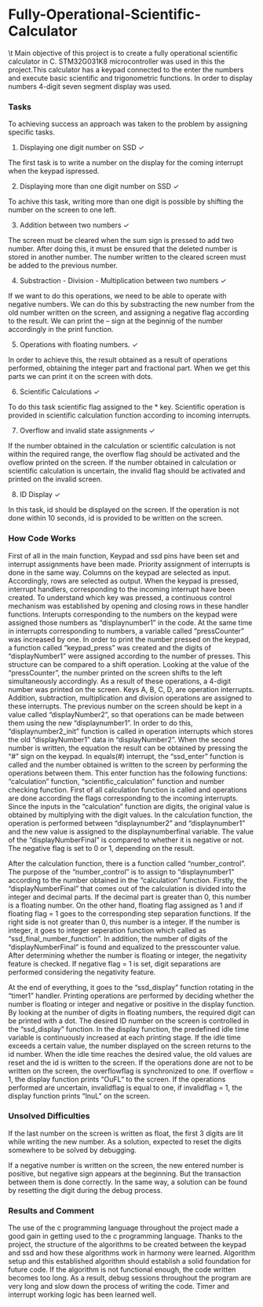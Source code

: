 # Fully-Operational-Scientific-Calculator
\t Main objective of this project is to create a fully operational scientific calculator in C. STM32G031K8 microcontroller was used in this the project.This calculator has a 
keypad connected to the enter the numbers and execute basic scientific and trigonometric functions. In order to display numbers 4-digit seven segment display was used.

### Tasks

To achieving success an approach was taken to the problem by assigning specific tasks.

1) Displaying one digit number on SSD ✓

The first task is to write a number on the display for the coming interrupt when the keypad ispressed.

2) Displaying more than one digit number on SSD ✓

To achive this task, writing more than one digit is possible by shifting the number on the screen
to one left.

3) Addition between two numbers ✓

The screen must be cleared when the sum sign is pressed to add two number. After doing this,
it must be ensured that the deleted number is stored in another number. The number written to
the cleared screen must be added to the previous number.

4) Substraction - Division - Multiplication between two numbers ✓

If we want to do this operations, we need to be able to operate with negative numbers. We can
do this by substracting the new number from the old number written on the screen, and assigning
a negative flag according to the result. We can print the – sign at the beginnig of the number
accordingly in the print function.

5) Operations with floating numbers. ✓

In order to achieve this, the result obtained as a result of operations performed, obtaining the
integer part and fractional part. When we get this parts we can print it on the screen with dots.

6) Scientific Calculations ✓

To do this task scientific flag assigned to the * key. Scientific operation is provided in scientific
calculation function according to incoming interrupts.

7) Overflow and invalid state assignments ✓

If the number obtained in the calculation or scientific calculation is not within the required
range, the overflow flag should be activated and the oveflow printed on the screen. If the number
obtained in calculation or scientific calculation is uncertain, the invalid flag should be activated
and printed on the invalid screen.

8) ID Display ✓

In this task, id should be displayed on the screen. If the operation is not done within 10 seconds,
id is provided to be written on the screen.

### How Code Works

First of all in the main function, Keypad and ssd pins have been set and interrupt assignments
have been made. Priority assignment of interrupts is done in the same way. Columns on the keypad
are selected as input. Accordingly, rows are selected as output. When the keypad is pressed, interrupt
handlers, corresponding to the incoming interrupt have been created. To understand which key was
pressed, a continuous control mechanism was established by opening and closing rows in these
handler functions. Interupts corresponding to the numbers on the keypad were assigned those
numbers as “displaynumber1” in the code. At the same time in interrupts corresponding to numbers,
a variable called “pressCounter” was increased by one. In order to print the number pressed on the
keypad, a function called “keypad_press” was created and the digits of “displayNumber1” were
assigned according to the number of presses. This structure can be compared to a shift operation.
Looking at the value of the “pressCounter”, the number printed on the screen shifts to the left
simultaneously accordingly. As a result of these operations, a 4-digit number was printed on the
screen. Keys A, B, C, D, are operation interrupts. Addition, subtraction, multiplication and division
operations are assigned to these interrupts. The previous number on the screen should be kept in a
value called “displayNumber2”, so that operations can be made between them using the new
“displaynumber1”. In order to do this, “displaynumber2_init” function is called in operation
interrupts which stores the old “displayNumber1” data in “displayNumber2”. When the second
number is written, the equation the result can be obtained by pressing the “#” sign on the keypad.
In equals(#) interrupt, the “ssd_enter” function is called and the number obtained is written to the
screen by performing the operations between them. This enter function has the following functions:
“calculation” function, “scientific_calculation” function and number checking function. First of all
calculation function is called and operations are done according the flags corresponding to the
incoming interrupts. Since the inputs in the “calculation” function are digits, the original value is
obtained by multiplying with the digit values. In the calculation function, the operation is performed
between “displaynumber2” and “displaynumber1” and the new value is assigned to the
displaynumberfinal variable. The value of the “displayNumberFinal” is compared to whether it is
negative or not. The negative flag is set to 0 or 1, depending on the result.

After the calculation function, there is a function called “number_control”. The purpose of the
“number_control” is to assign to “displaynumber1” according to the number obtained in the
“calculation” function. Firstly, the “displayNumberFinal” that comes out of the calculation is
divided into the integer and decimal parts. If the decimal part is greater than 0, this number is a
floating number. On the other hand, floating flag assigned as 1 and if floating flag = 1 goes to the
corresponding step separation functions. If the right side is not greater than 0, this number is a
integer. If the number is integer, it goes to integer seperation function which called as
“ssd_final_number_function”. In addition, the number of digits of the “displayNumberFinal” is
found and equalized to the presscounter value. After determining whether the number is floating or
integer, the negativity feature is checked. If negative flag = 1 is set, digit separations are performed
considering the negativity feature.

At the end of everything, it goes to the “ssd_display” function rotating in the “timer1” handler.
Printing operations are performed by deciding whether the number is floating or integer and negative
or positive in the display function. By looking at the number of digits in floating numbers, the
required digit can be printed with a dot. The desired ID number on the screen is controlled in the
“ssd_display” function. In the display function, the predefined idle time variable is continuously
increased at each printing stage. If the idle time exceeds a certain value, the number displayed on
the screen returns to the id number. When the idle time reaches the desired value, the old values are
reset and the id is written to the screen. If the operations done are not to be written on the screen,
the overflowflag is synchronized to one. If overflow = 1, the display function prints “OuFL” to the
screen. If the operations performed are uncertain, invalidflag is equal to one, if invalidflag = 1, the
display function prints “InuL” on the screen.

### Unsolved Difficulties

If the last number on the screen is written as float, the first 3 digits are lit while writing the new
number. As a solution, expected to reset the digits somewhere to be solved by debugging.

If a negative number is written on the screen, the new entered number is positive, but negative
sign appears at the beginning. But the transaction between them is done correctly. In the same
way, a solution can be found by resetting the digit during the debug process.

### Results and Comment

The use of the c programming language throughout the project made a good gain in
getting used to the c programming language. Thanks to the project, the structure of the
algorithms to be created between the keypad and ssd and how these algorithms work in harmony
were learned. Algorithm setup and this established algorithm should establish a solid foundation
for future code. If the algorithm is not functional enough, the code written becomes too long.
As a result, debug sessions throughout the program are very long and slow down the process of
writing the code. Timer and interrupt working logic has been learned well.
